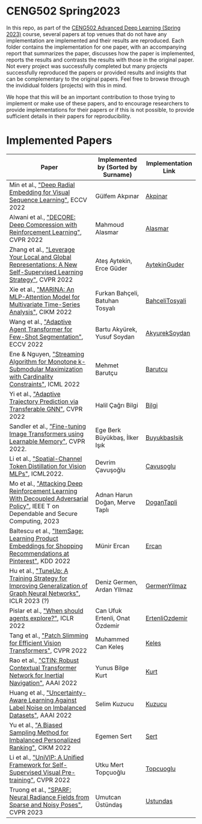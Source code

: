 # CENG502 Spring2023

In this repo, as part of the [CENG502 Advanced Deep Learning (Spring 2023)](http://ceng.metu.edu.tr/~skalkan/ADL/) course, several papers at top venues that do not have any implementation are implemented and their results are reproduced. Each folder contains the implementation for one paper, with an accompanying report that summarizes the paper, discusses how the paper is implemented, reports the results and contrasts the results with those in the original paper. Not every project was successfully completed but many projects successfully reproduced the papers or provided results and insights that can be complementary to the original papers. Feel free to browse through the invididual folders (projects) with this in mind.

We hope that this will be an important contribution to those trying to implement or make use of these papers, and to encourage researchers to provide implementations for their papers or if this is not possible, to provide sufficient details in their papers for reproducibility.

# Implemented Papers 

| Paper | Implemented by (Sorted by Surname) | Implementation Link | 
| ----- | -------------- | ------------------- |
| Min et al., ["Deep Radial Embedding for Visual Sequence Learning"](https://www.ecva.net/papers/eccv_2022/papers_ECCV/papers/136660234.pdf), ECCV 2022 | Gülfem Akpınar | [Akpinar](Akpinar) | 
| Alwani et al., ["DECORE: Deep Compression with Reinforcement Learning"](https://arxiv.org/abs/2106.06091), CVPR 2022 | Mahmoud Alasmar | [Alasmar](Alasmar) | 
| Zhang et al., ["Leverage Your Local and Global Representations: A New Self-Supervised Learning Strategy"](https://openaccess.thecvf.com/content/CVPR2022/papers/Zhang_Leverage_Your_Local_and_Global_Representations_A_New_Self-Supervised_Learning_CVPR_2022_paper.pdf), CVPR 2022 | Ateş Aytekin, Erce Güder | [AytekinGuder](AytekinGuder) | 
| Xie et al., ["MARINA: An MLP-Attention Model for Multivariate Time-Series Analysis"](https://dl.acm.org/doi/abs/10.1145/3511808.3557386), CIKM 2022 | Furkan Bahçeli, Batuhan Tosyalı | [BahceliTosyali](https://github.com/CENG502-Projects/CENG502-Spring2023/tree/main/BahceliTosyali) |
| Wang et al., ["Adaptive Agent Transformer for Few-Shot Segmentation"](https://www.ecva.net/papers/eccv_2022/papers_ECCV/html/1397_ECCV_2022_paper.php#), ECCV 2022 | Bartu Akyürek, Yusuf Soydan | [AkyurekSoydan](https://github.com/CENG502-Projects/CENG502-Spring2023/tree/main/AkyurekSoydan) |
| Ene & Nguyen, ["Streaming Algorithm for Monotone k-Submodular Maximization with Cardinality Constraints"](https://proceedings.mlr.press/v162/ene22a.html), ICML 2022 | Mehmet Barutçu | [Barutcu](Barutcu) | 
| Yi et al., ["Adaptive Trajectory Prediction via Transferable GNN"](https://arxiv.org/abs/2203.05046), CVPR 2022 | Halil Çağrı Bilgi | [Bilgi](https://github.com/CENG502-Projects/CENG502-Spring2023/tree/main/Bilgi) |
| Sandler et al., ["Fine-tuning Image Transformers using Learnable Memory"](https://arxiv.org/abs/2203.15243), CVPR 2022. | Ege Berk Büyükbaş, İlker Işık | [BuyukbasIsik](BuyukbasIsik) |
| Li et al., ["Spatial-Channel Token Distillation for Vision MLPs"](https://proceedings.mlr.press/v162/li22c.html), ICML2022. | Devrim Çavuşoğlu   | [Cavusoglu](https://github.com/CENG502-Projects/CENG502-Spring2023/tree/main/Cavusoglu) |
| Mo et al., ["Attacking Deep Reinforcement Learning With Decoupled Adversarial Policy"](https://ieeexplore.ieee.org/abstract/document/9684689), IEEE T on Dependable and Secure Computing, 2023 | Adnan Harun Doğan, Merve Taplı | [DoganTapli](DoganTapli) | 
| Baltescu et al., ["ItemSage: Learning Product Embeddings for Shopping Recommendations at Pinterest"](https://arxiv.org/abs/2205.11728), KDD 2022 | Münir Ercan | [Ercan](https://github.com/CENG502-Projects/CENG502-Spring2023/tree/main/Ercan) | 
| Hu et al., ["TuneUp: A Training Strategy for Improving Generalization of Graph Neural Networks"](https://arxiv.org/abs/2210.14843), ICLR 2023 (?) | Deniz Germen, Ardan YIlmaz | [GermenYilmaz](GermenYilmaz) | 
| Pislar et al., ["When should agents explore?"](https://arxiv.org/abs/2108.11811), ICLR 2022 | Can Ufuk Ertenli, Onat Özdemir | [ErtenliOzdemir](https://github.com/CENG502-Projects/CENG502-Spring2023/tree/main/ErtenliOzdemir) | 
| Tang et al., ["Patch Slimming for Efficient Vision Transformers"](https://openaccess.thecvf.com/content/CVPR2022/papers/Tang_Patch_Slimming_for_Efficient_Vision_Transformers_CVPR_2022_paper.pdf), CVPR 2022 | Muhammed Can Keleş | [Keles](https://github.com/CENG502-Projects/CENG502-Spring2023/tree/main/Keles) |
| Rao et al., ["CTIN: Robust Contextual Transformer Network for Inertial Navigation"](https://arxiv.org/abs/2112.02143), AAAI 2022 | Yunus Bilge Kurt | [Kurt](https://github.com/CENG502-Projects/CENG502-Spring2023/tree/main/Kurt) |
| Huang et al., ["Uncertainty-Aware Learning Against Label Noise on Imbalanced Datasets"](https://arxiv.org/abs/2207.05471), AAAI 2022 | Selim Kuzucu | [Kuzucu](https://github.com/CENG502-Projects/CENG502-Spring2023/tree/main/Kuzucu) | 
| Yu et al., ["A Biased Sampling Method for Imbalanced Personalized Ranking"](https://dl.acm.org/doi/abs/10.1145/3511808.3557218), CIKM 2022 | Egemen Sert | [Sert](Sert) |
| Li et al., ["UniVIP: A Unified Framework for Self-Supervised Visual Pre-training"](https://openaccess.thecvf.com/content/CVPR2022/papers/Li_UniVIP_A_Unified_Framework_for_Self-Supervised_Visual_Pre-Training_CVPR_2022_paper.pdf), CVPR 2022 | Utku Mert Topçuoğlu | [Topcuoglu](Topcuoglu) | 
| Truong et al., ["SPARF: Neural Radiance Fields from Sparse and Noisy Poses"](https://arxiv.org/abs/2211.11738), CVPR 2023 | Umutcan Üstündaş | [Ustundas](Ustundas) | 

